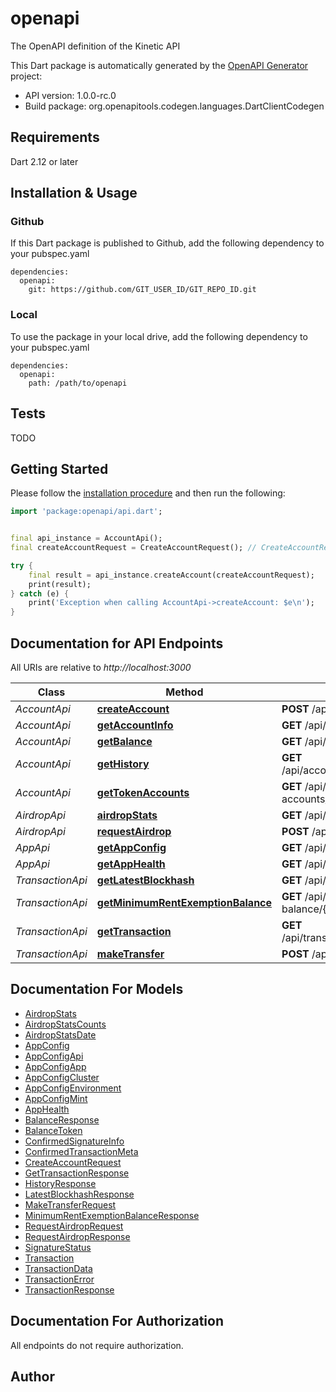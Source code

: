 # openapi
The OpenAPI definition of the Kinetic API

This Dart package is automatically generated by the [OpenAPI Generator](https://openapi-generator.tech) project:

- API version: 1.0.0-rc.0
- Build package: org.openapitools.codegen.languages.DartClientCodegen

## Requirements

Dart 2.12 or later

## Installation & Usage

### Github
If this Dart package is published to Github, add the following dependency to your pubspec.yaml
```
dependencies:
  openapi:
    git: https://github.com/GIT_USER_ID/GIT_REPO_ID.git
```

### Local
To use the package in your local drive, add the following dependency to your pubspec.yaml
```
dependencies:
  openapi:
    path: /path/to/openapi
```

## Tests

TODO

## Getting Started

Please follow the [installation procedure](#installation--usage) and then run the following:

```dart
import 'package:openapi/api.dart';


final api_instance = AccountApi();
final createAccountRequest = CreateAccountRequest(); // CreateAccountRequest | 

try {
    final result = api_instance.createAccount(createAccountRequest);
    print(result);
} catch (e) {
    print('Exception when calling AccountApi->createAccount: $e\n');
}

```

## Documentation for API Endpoints

All URIs are relative to *http://localhost:3000*

Class | Method | HTTP request | Description
------------ | ------------- | ------------- | -------------
*AccountApi* | [**createAccount**](doc//AccountApi.md#createaccount) | **POST** /api/account/create | 
*AccountApi* | [**getAccountInfo**](doc//AccountApi.md#getaccountinfo) | **GET** /api/account/info/{environment}/{index}/{accountId} | 
*AccountApi* | [**getBalance**](doc//AccountApi.md#getbalance) | **GET** /api/account/balance/{environment}/{index}/{accountId} | 
*AccountApi* | [**getHistory**](doc//AccountApi.md#gethistory) | **GET** /api/account/history/{environment}/{index}/{accountId}/{mint} | 
*AccountApi* | [**getTokenAccounts**](doc//AccountApi.md#gettokenaccounts) | **GET** /api/account/token-accounts/{environment}/{index}/{accountId}/{mint} | 
*AirdropApi* | [**airdropStats**](doc//AirdropApi.md#airdropstats) | **GET** /api/airdrop/stats | 
*AirdropApi* | [**requestAirdrop**](doc//AirdropApi.md#requestairdrop) | **POST** /api/airdrop | 
*AppApi* | [**getAppConfig**](doc//AppApi.md#getappconfig) | **GET** /api/app/{environment}/{index}/config | 
*AppApi* | [**getAppHealth**](doc//AppApi.md#getapphealth) | **GET** /api/app/{environment}/{index}/health | 
*TransactionApi* | [**getLatestBlockhash**](doc//TransactionApi.md#getlatestblockhash) | **GET** /api/transaction/latest-blockhash/{environment}/{index} | 
*TransactionApi* | [**getMinimumRentExemptionBalance**](doc//TransactionApi.md#getminimumrentexemptionbalance) | **GET** /api/transaction/minimum-rent-exemption-balance/{environment}/{index} | 
*TransactionApi* | [**getTransaction**](doc//TransactionApi.md#gettransaction) | **GET** /api/transaction/transaction/{environment}/{index}/{signature} | 
*TransactionApi* | [**makeTransfer**](doc//TransactionApi.md#maketransfer) | **POST** /api/transaction/make-transfer | 


## Documentation For Models

 - [AirdropStats](doc//AirdropStats.md)
 - [AirdropStatsCounts](doc//AirdropStatsCounts.md)
 - [AirdropStatsDate](doc//AirdropStatsDate.md)
 - [AppConfig](doc//AppConfig.md)
 - [AppConfigApi](doc//AppConfigApi.md)
 - [AppConfigApp](doc//AppConfigApp.md)
 - [AppConfigCluster](doc//AppConfigCluster.md)
 - [AppConfigEnvironment](doc//AppConfigEnvironment.md)
 - [AppConfigMint](doc//AppConfigMint.md)
 - [AppHealth](doc//AppHealth.md)
 - [BalanceResponse](doc//BalanceResponse.md)
 - [BalanceToken](doc//BalanceToken.md)
 - [ConfirmedSignatureInfo](doc//ConfirmedSignatureInfo.md)
 - [ConfirmedTransactionMeta](doc//ConfirmedTransactionMeta.md)
 - [CreateAccountRequest](doc//CreateAccountRequest.md)
 - [GetTransactionResponse](doc//GetTransactionResponse.md)
 - [HistoryResponse](doc//HistoryResponse.md)
 - [LatestBlockhashResponse](doc//LatestBlockhashResponse.md)
 - [MakeTransferRequest](doc//MakeTransferRequest.md)
 - [MinimumRentExemptionBalanceResponse](doc//MinimumRentExemptionBalanceResponse.md)
 - [RequestAirdropRequest](doc//RequestAirdropRequest.md)
 - [RequestAirdropResponse](doc//RequestAirdropResponse.md)
 - [SignatureStatus](doc//SignatureStatus.md)
 - [Transaction](doc//Transaction.md)
 - [TransactionData](doc//TransactionData.md)
 - [TransactionError](doc//TransactionError.md)
 - [TransactionResponse](doc//TransactionResponse.md)


## Documentation For Authorization

 All endpoints do not require authorization.


## Author



